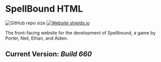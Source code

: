 # SpellBound HTML
![GitHub repo size](https://img.shields.io/github/repo-size/spellbound-game/spellbound-html)
[![Website shields.io](https://img.shields.io/website-up-down-green-red/http/shields.io.svg)](https://spellbound-game.github.io/spellbound-html/)

The front-facing website for the development of Spellbound, a game by Porter, Neil, Ethan, and Aiden.

## Current Version: *Build 660*
